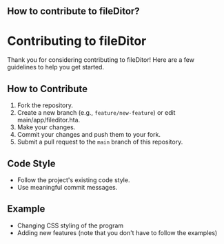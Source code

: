 ## How to contribute to fileDitor?
# Contributing to fileDitor

Thank you for considering contributing to fileDitor! Here are a few guidelines to help you get started.

## How to Contribute

1. Fork the repository.
2. Create a new branch (e.g., `feature/new-feature`) or edit main/app/fileditor.hta.
3. Make your changes.
4. Commit your changes and push them to your fork.
5. Submit a pull request to the `main` branch of this repository.

## Code Style

- Follow the project's existing code style.
- Use meaningful commit messages.

## Example
- Changing CSS styling of the program
- Adding new features
(note that you don't have to follow the examples)